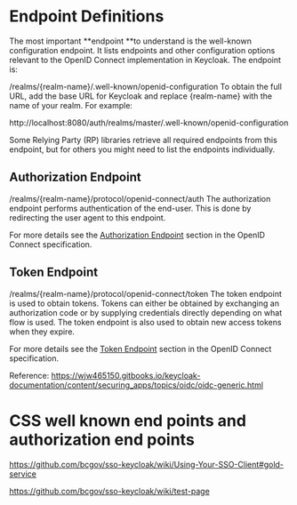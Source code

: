 # Endpoint Definitions

The most important **endpoint **to understand is the well-known configuration endpoint. It lists endpoints and other configuration options relevant to the OpenID Connect implementation in Keycloak. The endpoint is:

/realms/{realm-name}/.well-known/openid-configuration
To obtain the full URL, add the base URL for Keycloak and replace {realm-name} with the name of your realm. For example:

http://localhost:8080/auth/realms/master/.well-known/openid-configuration

Some Relying Party (RP) libraries retrieve all required endpoints from this endpoint, but for others you might need to list the endpoints individually.

## Authorization Endpoint
/realms/{realm-name}/protocol/openid-connect/auth
The authorization endpoint performs authentication of the end-user. This is done by redirecting the user agent to this endpoint.

For more details see the [Authorization Endpoint](http://openid.net/specs/openid-connect-core-1_0.html#AuthorizationEndpoint) section in the OpenID Connect specification.

## Token Endpoint
/realms/{realm-name}/protocol/openid-connect/token
The token endpoint is used to obtain tokens. Tokens can either be obtained by exchanging an authorization code or by supplying credentials directly depending on what flow is used. The token endpoint is also used to obtain new access tokens when they expire.

For more details see the [Token Endpoint](http://openid.net/specs/openid-connect-core-1_0.html#TokenEndpoint) section in the OpenID Connect specification.

Reference: https://wjw465150.gitbooks.io/keycloak-documentation/content/securing_apps/topics/oidc/oidc-generic.html


# CSS well known end points and authorization end points
https://github.com/bcgov/sso-keycloak/wiki/Using-Your-SSO-Client#gold-service

https://github.com/bcgov/sso-keycloak/wiki/test-page